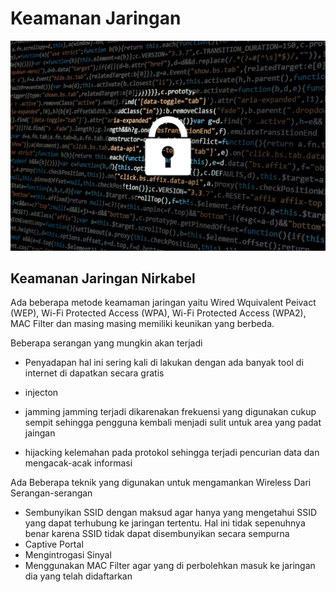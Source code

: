 # Keamanan Jaringan

![image](Gambar.jpg)

## Keamanan Jaringan Nirkabel
  
  Ada beberapa metode keamaman jaringan yaitu Wired Wquivalent Peivact (WEP), Wi-Fi Protected Access (WPA), 
Wi-Fi Protected Access (WPA2), MAC Filter dan masing masing memiliki keunikan yang berbeda.

Beberapa serangan yang mungkin akan terjadi

- Penyadapan
 hal ini sering kali di lakukan dengan ada banyak tool di internet di dapatkan secara gratis 

- injecton
- jamming
jamming terjadi dikarenakan frekuensi yang digunakan cukup sempit sehingga pengguna kembali menjadi sulit untuk area yang padat jaingan
- hijacking
kelemahan pada protokol sehingga terjadi pencurian data dan mengacak-acak informasi

Ada Beberapa teknik yang digunakan untuk mengamankan Wireless Dari Serangan-serangan
- Sembunyikan SSID dengan maksud agar hanya yang mengetahui SSID yang dapat terhubung ke jaringan tertentu. Hal ini tidak sepenuhnya benar karena SSID tidak dapat disembunyikan secara sempurna
- Captive Portal
- Mengintrogasi Sinyal
- Menggunakan MAC Filter agar yang di perbolehkan masuk ke jaringan dia yang telah didaftarkan
